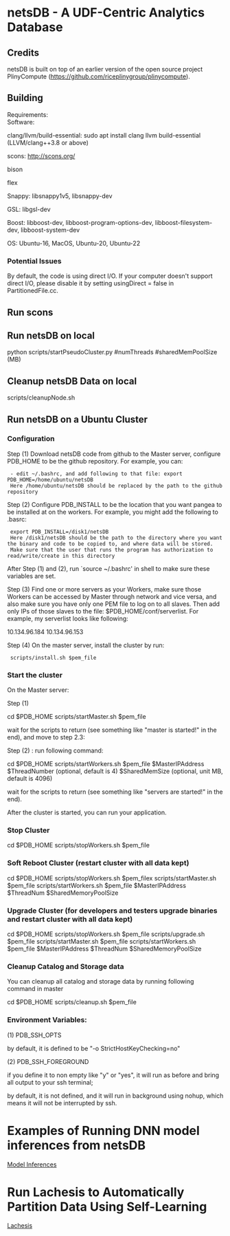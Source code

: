 # netsDB - A UDF-Centric Analytics Database


## Credits

netsDB is built on top of an earlier version of the open source project PlinyCompute (https://github.com/riceplinygroup/plinycompute).


## Building

Requirements:  
Software:

clang/llvm/build-essential: sudo apt install clang llvm build-essential (LLVM/clang++3.8 or above)

scons: http://scons.org/

bison

flex

Snappy:	libsnappy1v5, libsnappy-dev

GSL:	     libgsl-dev

Boost:	libboost-dev, libboost-program-options-dev, libboost-filesystem-dev, libboost-system-dev


OS: Ubuntu-16, MacOS, Ubuntu-20, Ubuntu-22

### Potential Issues

By default, the code is using direct I/O. 
If your computer doesn't support direct I/O, please disable it by setting usingDirect = false in PartitionedFile.cc.





## Run scons

## Run netsDB on local

python scripts/startPseudoCluster.py #numThreads #sharedMemPoolSize (MB)


## Cleanup netsDB Data on local

scripts/cleanupNode.sh


## Run netsDB on a Ubuntu Cluster 

### Configuration

Step (1) Download netsDB code from github to the Master server, configure PDB_HOME to be the github repository. For example, you can:

     - edit ~/.bashrc, and add following to that file: export PDB_HOME=/home/ubuntu/netsDB
     Here /home/ubuntu/netsDB should be replaced by the path to the github repository

Step (2) Configure PDB_INSTALL to be the location that you want pangea to be installed at on the workers.  For example, you might add the following to .basrc:

     export PDB_INSTALL=/disk1/netsDB
     Here /disk1/netsDB should be the path to the directory where you want the binary and code to be copied to, and where data will be stored.
     Make sure that the user that runs the program has authorization to read/write/create in this directory

After Step (1) and (2), run `source ~/.bashrc' in shell to make sure these variables are set. 

Step (3) Find one or more servers as your Workers, make sure those Workers can be accessed by Master through network and vice versa, and also make sure you have only one PEM file to log on to all slaves. Then add only IPs of those slaves to the file: $PDB_HOME/conf/serverlist. For example, my serverlist looks like following:

10.134.96.184
10.134.96.153  

Step (4) On the master server, install the cluster by run:
     
     scripts/install.sh $pem_file


### Start the cluster

On the Master server:

Step (1)

cd $PDB_HOME
scripts/startMaster.sh $pem_file

wait for the scripts to return (see something like "master is started!" in the end), and move to  step 2.3:

Step (2) : run following command:   
 
cd $PDB_HOME
scripts/startWorkers.sh $pem_file $MasterIPAddress $ThreadNumber (optional, default is 4)  $SharedMemSize (optional, unit MB, default is 4096)

wait for the scripts to return (see something like "servers are started!" in the end).


After the cluster is started, you can run your application.


### Stop Cluster
cd $PDB_HOME
scripts/stopWorkers.sh $pem_file


### Soft Reboot Cluster (restart cluster with all data kept)
cd $PDB_HOME
scripts/stopWorkers.sh $pem_filex
scripts/startMaster.sh $pem_file
scripts/startWorkers.sh $pem_file $MasterIPAddress $ThreadNum $SharedMemoryPoolSize


### Upgrade Cluster (for developers and testers upgrade binaries and restart cluster with all data kept)
cd $PDB_HOME
scripts/stopWorkers.sh $pem_file
scripts/upgrade.sh $pem_file
scripts/startMaster.sh $pem_file
scripts/startWorkers.sh $pem_file $MasterIPAddress $ThreadNum $SharedMemoryPoolSize


### Cleanup Catalog and Storage data
You can cleanup all catalog and storage data by running following command in master

cd $PDB_HOME
scripts/cleanup.sh $pem_file


### Environment Variables:


(1) PDB_SSH_OPTS

by default, it is defined to be "-o StrictHostKeyChecking=no"

(2) PDB_SSH_FOREGROUND

if you define it to non empty like "y" or "yes", it will run as before and bring all output to your ssh terminal;

by default, it is not defined, and it will run in background using nohup, which means it will not be interrupted by ssh.

# Examples of Running DNN model inferences from netsDB

[Model Inferences](model-inference/README.md)

# Run Lachesis to Automatically Partition Data Using Self-Learning

[Lachesis](Lachesis.md)
